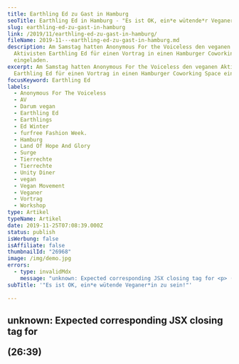 ```yaml
---
title: Earthling Ed zu Gast in Hamburg
seoTitle: Earthling Ed in Hamburg - "Es ist OK, ein*e wütende*r Veganer*in zu sein"
slug: earthling-ed-zu-gast-in-hamburg
link: /2019/11/earthling-ed-zu-gast-in-hamburg/
fileName: 2019-11---earthling-ed-zu-gast-in-hamburg.md
description: Am Samstag hatten Anonymous For the Voiceless den veganen
  Aktivisten Earthling Ed für einen Vortrag in einen Hamburger Coworking Space
  eingeladen.
excerpt: Am Samstag hatten Anonymous For the Voiceless den veganen Aktivisten
  Earthling Ed für einen Vortrag in einen Hamburger Coworking Space eingeladen.
focusKeyword: Earthling Ed
labels:
  - Anonymous For The Voiceless
  - AV
  - Darum vegan
  - Earthling Ed
  - Earthlings
  - Ed Winter
  - furfree Fashion Week.
  - Hamburg
  - Land Of Hope And Glory
  - Surge
  - Tierrechte
  - Tierrechte
  - Unity Diner
  - vegan
  - Vegan Movement
  - Veganer
  - Vortrag
  - Workshop
type: Artikel
typeName: Artikel
date: 2019-11-25T07:08:39.000Z
status: publish
isWerbung: false
isAffiliate: false
thumbnailId: "26968"
image: /img/demo.jpg
errors:
  - type: invalidMdx
    message: "unknown: Expected corresponding JSX closing tag for <p> (26:39)"
subTitle: '"Es ist OK, ein*e wütende Veganer*in zu sein!"'
  
---
```


## unknown: Expected corresponding JSX closing tag for <p> (26:39)

<!--
**Am Samstag hatten wir das große Glück bei einer ganz besonderen Veranstaltung
dabei zu sein: Anonymous For the Voiceless hatten den veganen Aktivisten
Earthling Ed in einen Hamburger Coworking Space eingeladen.**

Um 12 Uhr ging es los: die Türen der Friendsfactory in der Hafencity schlossen
sich und Earthling Ed betrat die Bühne. Zuerst nahm er sich jede Menge Zeit, uns
kennenzulernen und jede\*r hatte die Möglichkeit, seine Fragen loszuwerden. Auch
ich habe eine gestellt:

"Was würdest Du tun, wenn Menschen wissen, dass Du vegan lebst, Dich aber
trotzdem immer wieder in nicht-vegane Locations einladen oder Dir zum Beispiel
Milchschokolade anbieten?"

![2019-11-23-earthling-ed](http://cardamonchai.com/wp-content/uploads/2019/11/2019-11-23-earthling-ed-1-400x300.jpg)

Ich habe Eds Antwort mitgeschrieben und werde versuchen, seinen Rat in Zukunft
zu beherzigen:

<blockquote>"Das ist wirklich eine schwierige Frage. Was tut man in so einem Fall? Ich glaube, am besten versuchst Du, es nochmal ins Gedächtnis zu rufen, warum Du Dich dafür entschieden hast, so zu leben. Es ist ja nicht wie bei einem Glauben. Du glaubst nicht an irgendwas. Es ist einfach die Wahrheit. Es ist so, wie es ist. Wie schaffen sie es, zu leugnen, was erwiesen und wahr ist?

Wie gelingt es einem, da durchzudringen? Mit Verständnis? Empathie? Es ist nicht
einfach. Ich meine, sie haben immer noch ihr Kotelett auf dem Teller liegen. Das
hat dann für mich umgekehrt auch wieder was mit Respekt zu tun. Ich bin kein
Verfechter davon, dass Veganer\*innen keine nicht-veganen Freunde mehr haben
sollten. Man sollte wirklich sehr vorsichtig mit so etwas umgehen und sich mit
viel gegenseitigem Respekt begegnen."</blockquote>

## Veganer\*innen dürfen wütend sein

Eds Vortrag stand zum Teil unter dem Titel "Being An Angry Vegan" ("Das Leben
als wütende\*r Veganer\*in"). In den letzten Monaten hat sich der Aktivist
besonders viele Gedanken darüber gemacht, wie man es in einer Welt der
Grausamkeiten schaffen kann, sich weiterhin in seinem Körper wohl zu fühlen. Wie
man es schafft, mit der Wut, die entsteht, wann man täglich Bilder sieht, die
Gewalt gegenüber Tieren zeigen und gleichzeitig erlebt, wie der Großteil der
Bevölkerung diese einfach ignoriert.

> "Es ist völlig OK, ein*e wütend*de Veganer\*in zu sein. Wichtig ist nur, dass
> wir uns von unserer Wut nicht überwältigen lassen. Das können wir schaffen,
> indem wir unser Wissen jeden Tag weitergeben. Wir müssen stark bleiben und
> eine Stimme für die Tiere sein, die sich nicht wehren können. Rausgehen auf
> die Straße und zeigen, was hinter den Mauern von Schlachthöfen und in
> Milchbetrieben passiert. Wir müssen unsere Begeisterung, unsere Motivation und
> unsere Empathie nutzen und für die gute Sache kämpfen. So können wir es
> schaffen, einen Unterschied zu machen und die Welt auf Dauer nachhaltig zu
> verändern. Wir haben nur diese eine Zukunft und wir sollten dafür sorgen, sie
> für alle besser zu machen."

## Wir sind alle nur Menschen

![2019-11-23-earthling-ed](http://cardamonchai.com/wp-content/uploads/2019/11/2019-11-23-earthling-ed-2-400x300.jpg)

Insgesamt habe ich sehr viel mitgenommen und eine ganze Menge gelernt und jede
Menge tolle Tipps für den Alltag bekommen. Besonders begeistert haben mich Eds
Konversations-Ratschläge. Ein bisschen beruhigt hat mich, dass der geübte Redner
und vegane Held immer wieder mit ähnlichen Hürden zu tun hat, wie wir alle.
Irgendwie sind wir eben alle nur Menschen.

Im Anschluss an seinen Talk nahm sich Ed wieder Zeit für alle. Zuerst besprachen
wir in kleinen Gruppen, was wir aus der Veranstaltung gelernt haben.
Anschließend diskutierten wir gemeinsam mit ihm über die Ergebnisse und konnten
nochmal Fragen loswerden. Aus den ursprünglich geplanten eineinhalb Stunden
wurden schnell mehr als zwei - ohne, dass es jemandem auffiel.

Ich bin sehr froh, dass ich dabei sein konnte und ein bisschen stolz, das Ed
sich so viel Zeit für uns genommen hat. Der Aktivist ist mir noch ein bisschen
mehr ans Herz gewachsen. Ich finde wahnsinnig toll was er tut. Seine Arbeit ist
mehr als wertvoll.

## Earthling Ed - ein veganer Aktivist

Earthling Ed aka Ed Winter ist ein britischer Tierrechtsaktivist, Filmemacher
und Dozent. Mithilfe seiner Accounts in den sozialen Netzwerken macht auf auf
Missstände in der Tierhaltung und Gewalt gegen Tiere in unserer heutigen
Gesellschaft aufmerksam.

Earthling Ed lebt in London. 2014 wurde er Vegetarier, nachdem er einen Artikel
über einen Geflügeltruck gelesen hatte, der bei Manchester verunglückt war.
Kurze Zeit später sah er mit seiner Freundin
[die Dokumentation "Earthlings"](http://www.earthlings.de/). Seit diesem
Zeitpunkt leben die beiden vegan.

Innerhalb der veganen Community ist er inzwischen sehr bekannt. Zeitgleich mit
der Gründung der Tierrechtsorganisation Surge mit seiner Partnerin startete Ed
2016 seinen Youtube Kanal. Sein Fokus liegt auf Bildung, Aufklärung und die
positive Kommunikation des veganen Gedanken. Ebenfalls im Jahr 2016 wurde von
Surge in Kooperation mit anderen Tierrechtsorganisationen in London der
[Animal Rights March](/2019/08/animal-rights-march-2019/) ins Leben gerufen.
Bereits im ersten Jahr wurden dort 2.500 Besucher\*innen gezählt. Inzwischen
folgen der Bewegung weltweit 28.000 Menschen.

## "Land Of Hope" und das "Unity Diner"

2017 produzierte Ed die Dokumentation "Land Of Hope And Glory" mit der er die
Wahrheit hinter der Viehzucht ins Großbritannien enthüllte und die
Verantwortlichen zum Handeln zwang. Mit seinen Vorträgen sorgt er inzwischen
weltweit für Aufsehen. Im September 2018 eröffnete er in London das vegane
"Unity Diner". Seine Kampagnenarbeit sorgte unter anderem dafür, dass die London
Fashion Week inzwischen zu 100 Prozent pelzfrei ist.

Da es sich um ein kostenloses Event handelte, an dem keiner was verdient, wurden
im Anschluss an den Vortrag in Hamburg Spenden für die SOKO Tierschutz
gesammelt.

Vielen Dank an [Earthling Ed](https://earthlinged.org/),
[Anonymous For The Voiceless](https://www.anonymousforthevoiceless.org/)
Hamburg, Inbar, Liza Marie und alle anderen, die das Event möglich gemacht
haben! Ihr seid großartig!

Hat Euch mein Beitrag neugierig gemacht? Das freut mich sehr! Hier ein Video zum
Thema "wütende Veganer\*innen", das Ed vor einiger Zeit aufgenommen hat.

<iframe src="https://www.youtube.com/embed/OMIsFajOCYk" width="560" height="315" frameborder="0" allowfullscreen="allowfullscreen"></iframe>

-->

  